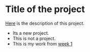 # Title of the project

[Here](www.wikipedia.org) is the description of this project.


- Its a new project.
- This is not a project.
- This is my work from [week 1](in-class-exercise-wk2.html)

